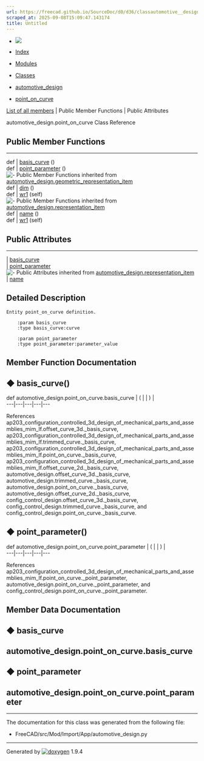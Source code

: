 ```yaml
---
url: https://freecad.github.io/SourceDoc/d0/d36/classautomotive__design_1_1point__on__curve.html
scraped_at: 2025-09-08T15:09:47.143174
title: Untitled
---
```


  * [ ![](https://www.freecad.org/svg/logo-freecad.svg) ](https://freecadweb.org "FreeCAD")
  * [Index](../../index.html "Index")
  * [Modules](../../modules.html "Modules list")
  * [Classes](../../annotated.html "Annotated list")

  * [automotive_design](../../d4/ddf/namespaceautomotive__design.html)
  * [point_on_curve](../../d0/d36/classautomotive__design_1_1point__on__curve.html)

[List of all members](../../d6/dc8/classautomotive__design_1_1point__on__curve-members.html) | Public Member Functions | Public Attributes

automotive_design.point_on_curve Class Reference

##  Public Member Functions  
  
---  
def | [basis_curve](../../d0/d36/classautomotive__design_1_1point__on__curve.html#ac196ba4a8848cb6ecfe19b79b3dafeae) ()  
def | [point_parameter](../../d0/d36/classautomotive__design_1_1point__on__curve.html#acd7d40eee09ae476a8db4230538e0d62) ()  
![-](../../closed.png) Public Member Functions inherited from
[automotive_design.geometric_representation_item](../../de/d5e/classautomotive__design_1_1geometric__representation__item.html)  
def | [dim](../../de/d5e/classautomotive__design_1_1geometric__representation__item.html#aef245618450610e88788dcaea46ad742) ()  
def | [wr1](../../de/d5e/classautomotive__design_1_1geometric__representation__item.html#a9677d2be5fc5c7c8ccb6819380198bbc) (self)  
![-](../../closed.png) Public Member Functions inherited from
[automotive_design.representation_item](../../d3/d20/classautomotive__design_1_1representation__item.html)  
def | [name](../../d3/d20/classautomotive__design_1_1representation__item.html#a33b5812d92aa0d107b4fd4274c17b9d9) ()  
def | [wr1](../../d3/d20/classautomotive__design_1_1representation__item.html#af350c19fc5e5763d4991494a99d979ed) (self)  
  
##  Public Attributes  
  
---  
|
[basis_curve](../../d0/d36/classautomotive__design_1_1point__on__curve.html#ad837db98afa372a13f0bafafefd1107b)  
|
[point_parameter](../../d0/d36/classautomotive__design_1_1point__on__curve.html#aa305d75a520e0c7c9ed5b17632e541e3)  
![-](../../closed.png) Public Attributes inherited from
[automotive_design.representation_item](../../d3/d20/classautomotive__design_1_1representation__item.html)  
|
[name](../../d3/d20/classautomotive__design_1_1representation__item.html#a3d48fe912053adaf5f187b606fa81c87)  
  
## Detailed Description

    
    
    Entity point_on_curve definition.
    
        :param basis_curve
        :type basis_curve:curve
    
        :param point_parameter
        :type point_parameter:parameter_value

## Member Function Documentation

## ◆ basis_curve()

def automotive_design.point_on_curve.basis_curve  | ( | | ) |   
---|---|---|---|---  
  
References
ap203_configuration_controlled_3d_design_of_mechanical_parts_and_assemblies_mim_lf.offset_curve_3d._basis_curve,
ap203_configuration_controlled_3d_design_of_mechanical_parts_and_assemblies_mim_lf.trimmed_curve._basis_curve,
ap203_configuration_controlled_3d_design_of_mechanical_parts_and_assemblies_mim_lf.point_on_curve._basis_curve,
ap203_configuration_controlled_3d_design_of_mechanical_parts_and_assemblies_mim_lf.offset_curve_2d._basis_curve,
automotive_design.offset_curve_3d._basis_curve,
automotive_design.trimmed_curve._basis_curve,
automotive_design.point_on_curve._basis_curve,
automotive_design.offset_curve_2d._basis_curve,
config_control_design.offset_curve_3d._basis_curve,
config_control_design.trimmed_curve._basis_curve, and
config_control_design.point_on_curve._basis_curve.

## ◆ point_parameter()

def automotive_design.point_on_curve.point_parameter  | ( | | ) |   
---|---|---|---|---  
  
References
ap203_configuration_controlled_3d_design_of_mechanical_parts_and_assemblies_mim_lf.point_on_curve._point_parameter,
automotive_design.point_on_curve._point_parameter, and
config_control_design.point_on_curve._point_parameter.

## Member Data Documentation

## ◆ basis_curve

automotive_design.point_on_curve.basis_curve  
---  
  
## ◆ point_parameter

automotive_design.point_on_curve.point_parameter  
---  
  
* * *

The documentation for this class was generated from the following file:

  * FreeCAD/src/Mod/Import/App/automotive_design.py

* * *

Generated by
[![doxygen](../../doxygen.svg)](https://www.doxygen.org/index.html) 1.9.4


